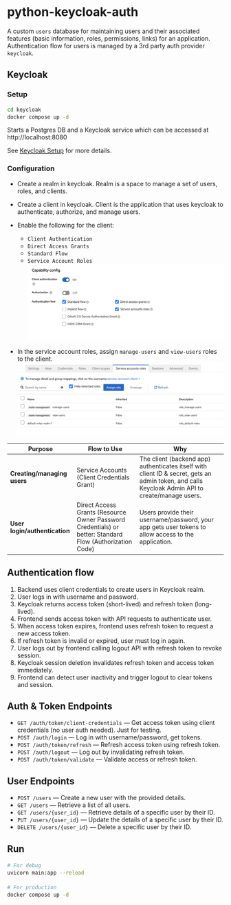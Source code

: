 # python-keycloak-auth

A custom `users` database for maintaining users and their associated features (basic information, roles, permissions, links) for an application.
Authentication flow for users is managed by a 3rd party auth provider `keycloak`.

## Keycloak

### Setup

```sh
cd keycloak
docker compose up -d
```

Starts a Postgres DB and a Keycloak service which can be accessed at http://localhost:8080

See [Keycloak Setup](./keycloak/README.md) for more details.

### Configuration
- Create a realm in keycloak. Realm is a space to manage a set of users, roles, and clients.
- Create a client in keycloak. Client is the application that uses keycloak to authenticate, authorize, and manage users.
- Enable the following for the client:
    - `Client Authentication`
    - `Direct Access Grants`
    - `Standard Flow`
    - `Service Account Roles`
    ![Client Settings](./docs/image.png)

    
- In the service account roles, assign `manage-users` and `view-users` roles to the client.
![Client Service Accounts Roles](./docs/image-1.png)

| Purpose                       | Flow to Use                                                                                              | Why                                                                                                                                             |
| ----------------------------- | -------------------------------------------------------------------------------------------------------- | ----------------------------------------------------------------------------------------------------------------------------------------------- |
| **Creating/managing users**   | Service Accounts (Client Credentials Grant)                                                              | The client (backend app) authenticates itself with client ID & secret, gets an admin token, and calls Keycloak Admin API to create/manage users. |
| **User login/authentication** | Direct Access Grants (Resource Owner Password Credentials) or better: Standard Flow (Authorization Code) | Users provide their username/password, your app gets user tokens to allow access to the application.                                    |

## Authentication flow

1. Backend uses client credentials to create users in Keycloak realm.  
2. User logs in with username and password.  
3. Keycloak returns access token (short-lived) and refresh token (long-lived).  
4. Frontend sends access token with API requests to authenticate user.  
5. When access token expires, frontend uses refresh token to request a new access token.  
6. If refresh token is invalid or expired, user must log in again.  
7. User logs out by frontend calling logout API with refresh token to revoke session.  
8. Keycloak session deletion invalidates refresh token and access token immediately.  
9. Frontend can detect user inactivity and trigger logout to clear tokens and session.  

## Auth & Token Endpoints

- `GET /auth/token/client-credentials` — Get access token using client credentials (no user auth needed). Just for testing.
- `POST /auth/login` — Log in with username/password, get tokens.
- `POST /auth/token/refresh` — Refresh access token using refresh token.
- `POST /auth/logout` — Log out by invalidating refresh token.
- `POST /auth/token/validate` — Validate access or refresh token.

## User Endpoints
- `POST /users` — Create a new user with the provided details.
- `GET /users` — Retrieve a list of all users.
- `GET /users/{user_id}` — Retrieve details of a specific user by their ID.
- `PUT /users/{user_id}` — Update the details of a specific user by their ID.
- `DELETE /users/{user_id}` — Delete a specific user by their ID.

## Run

```sh
# For debug
uvicorn main:app --reload

# For production
docker compose up -d
```